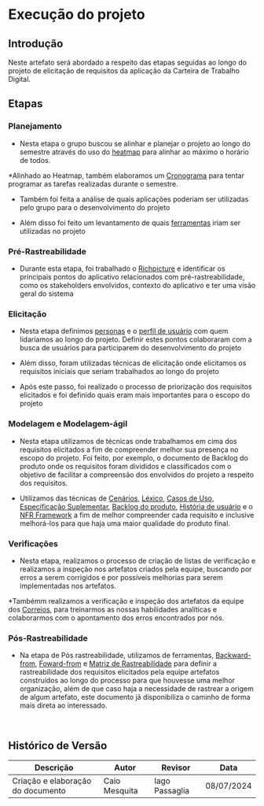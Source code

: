 # Execução do projeto 

## Introdução 

Neste artefato será abordado a respeito das etapas seguidas ao longo do projeto de elicitação de requisitos da aplicação da Carteira de Trabalho Digital.

## Etapas

### Planejamento

* Nesta etapa o grupo buscou se alinhar e planejar o projeto ao longo do semestre através do uso do [heatmap](planejamento/heatmap.md) para alinhar ao máximo o horário de todos.

*Alinhado ao Heatmap, também elaboramos um [Cronograma](planejamento/Cronograma.md) para tentar programar as tarefas realizadas durante o semestre.

* Também foi feita a análise de quais aplicações poderiam ser utilizadas pelo grupo para o desenvolvimento do projeto

* Além disso foi feito um levantamento de quais [ferramentas](planejamento/ferramentas.md) iriam ser utilizadas no projeto

### Pré-Rastreabilidade

* Durante esta etapa, foi trabalhado o [Richpicture](planejamento/rich_picture.md) e identificar os principais pontos do aplicativo relacionados com pré-rastreabilidade, como os stakeholders envolvidos, contexto do aplicativo e ter uma visão geral do sistema


### Elicitação

* Nesta etapa definimos [personas](Elicitacao/Personas/TodasPersonas.md) e o [perfil de usuário](Elicitacao/PerfilDeUsuario.md) com quem lidaríamos ao longo do projeto. Definir estes pontos colaboraram com a busca de usuários para participarem do desenvolvimento do projeto

* Além disso, foram utilizadas técnicas de elicitação onde elicitamos os requisitos iniciais que seriam trabalhados ao longo do projeto

* Após este passo, foi realizado o processo de priorização dos requisitos elicitados e foi definido quais eram mais importantes para o escopo do projeto


### Modelagem e Modelagem-ágil

* Nesta etapa utilizamos de técnicas onde trabalhamos em cima dos requisitos elicitados a fim de compreender melhor sua presença no escopo do projeto. Foi feito, por exemplo, o documento de Backlog do produto onde os requisitos foram divididos e classificados com o objetivo de facilitar a compreensão dos envolvidos do projeto a respeito dos requisitos.

* Utilizamos das técnicas de [Cenários](/modelagem/cenarios.md), [Léxico](/modelagem/lexico.md), [Casos de Uso](/modelagem/casoDeUso.md), [Especificação Suplementar](/modelagem/especSuplementar.md), [Backlog do produto](modelagemAgil/backlog.md), [História de usuário](modelagemAgil/historiaUsuario.md) e o [NFR Framework](modelagemAgil/NFR.md) a fim de melhor compreender cada requisito e inclusive melhorá-los para que haja uma maior qualidade do produto final.


### Verificações

* Nesta etapa, realizamos o processo de criação de listas de verificação e realizamos a inspeção nos artefatos criados pela equipe, buscando por erros a serem corrigidos e por possíveis melhorias para serem implementadas nos artefatos.

*Tambémm realizamos a verificação e inspeção dos artefatos da equipe dos [Correios](https://requisitos-de-software.github.io/2024.1-Correios/), para treinarmos as nossas habilidades analíticas e colaborarmos com o apontamento dos erros encontrados por nós.


### Pós-Rastreabilidade

* Na etapa de Pós rastreabilidade, utilizamos de ferramentas, [Backward-from](posRastreabilidade/backwardFrom.md), [Foward-from](posRastreabilidade/forwardFrom.md) e [Matriz de Rastreabilidade](posRastreabilidade/matriz.md) para definir a rastreabilidade dos requisitos elicitados pela equipe artefatos construídos ao longo do processo para que houvesse uma melhor organização, além de que caso haja a necessidade de rastrear a origem de algum artefato, este documento já disponibiliza o caminho de forma mais direta ao interessado.

<br>

## Histórico de Versão

| Descrição                    | Autor | Revisor | Data       |
|------------------------------|-------|---------|------------|
| Criação e elaboração do documento  | Caio Mesquita | Iago Passaglia | 08/07/2024 |
